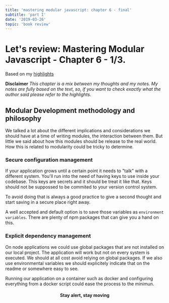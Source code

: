 ```yaml
---
title: 'mastering modular javascript: chapter 6 - final'
subtitle: 'part I'
date: '2019-03-26'
topic: 'book review'
---
```


# Let's review: Mastering Modular Javascript - Chapter 6 - 1/3.

Based on my [highlights](https://github.com/neomaxzero/m-quickreview/blob/master/mastering-modular-js/chapter-06.md)

**Disclaimer**
*This chapter is a mix between my thoughts and my notes.
My notes are fully based on the text, so, if you want to check exactly what the author said please refer to the highlights.*

## Modular Development methodology and philosophy

We talked a lot about the different implications and considerations we should have at a time of writing modules, the interaction between them. But little we said about how this modules should be release to the real world. How this is related to modularity could be tricky to determine.

### Secure configuration management

If your application grows until a certain point it needs to "talk" with a different system. You'll run into the need of having keys to use inside your codebase. This keys are secrets and it should be treat it like that. Keys should not be suppossed to be commited to your version control system. 

To avoid doing that is always a good practice to give a second thought and start saving in a secure place right away. 

A well accepted and default option is to save those variables as `environment variables`. There are plenty of npm packages that can give you a hand on this. 

### Explicit dependency management

On node applications we could use global packages that are not installed on our local project. The application will work but not on every system is executed. We should at all cost avoid relying on global packages. If we also use environmental variables we should explicitely indicate that on the readme or somewhere easy to see.

Running our application on a container such as docker and configuring everything from a docker script could ease the process to the minimun. 

<h4 align="center" styles="text-weight: bold">
  Stay alert, stay moving
</h4>

